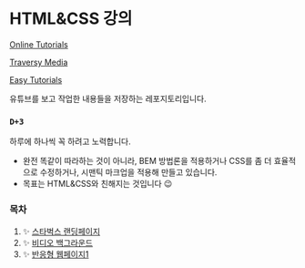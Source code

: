 # HTML&CSS 강의

[Online Tutorials](https://www.youtube.com/channel/UCbwXnUipZsLfUckBPsC7Jog)

[Traversy Media](https://www.youtube.com/channel/UC29ju8bIPH5as8OGnQzwJyA)

[Easy Tutorials](https://www.youtube.com/channel/UCkjoHfkLEy7ZT4bA2myJ8xA)

유튜브를 보고 작업한 내용들을 저장하는 레포지토리입니다.

### `D+3`
하루에 하나씩 꼭 하려고 노력합니다. 

- 완전 똑같이 따라하는 것이 아니라, BEM 방법론을 적용하거나 CSS를 좀 더 효율적으로 수정하거나, 시맨틱 마크업을 적용해 만들고 있습니다.
- 목표는 HTML&CSS와 친해지는 것입니다 😉

### 목차

1. ✨ [스타벅스 랜딩페이지](./1_starbucks)
2. ✨ [비디오 백그라운드](./2_video)
3. ✨ [반응형 웹페이지1](./3_responsiveWeb1)
